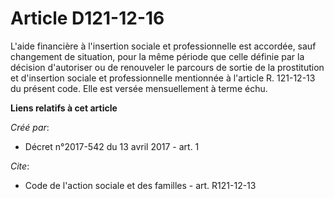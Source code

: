 # Article D121-12-16

L'aide financière à l'insertion sociale et professionnelle est accordée, sauf changement de situation, pour la même période
que celle définie par la décision d'autoriser ou de renouveler le parcours de sortie de la prostitution et d'insertion
sociale et professionnelle mentionnée à l'article R. 121-12-13 du présent code. Elle est versée mensuellement à terme échu.

**Liens relatifs à cet article**

_Créé par_:

  - Décret n°2017-542 du 13 avril 2017 - art. 1

_Cite_:

  - Code de l'action sociale et des familles - art. R121-12-13
